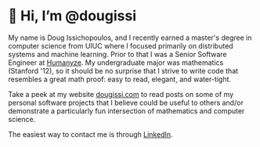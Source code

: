 # 👋 Hi, I’m @dougissi
My name is Doug Issichopoulos, and I recently earned a master's degree in computer science from UIUC where I focused primarily on distributed systems and machine learning. Prior to that I was a Senior Software Engineer at <a href="https://www.humanyze.com" target="_blank">Humanyze</a>. My undergraduate major was mathematics (Stanford '12), so it should be no surprise that I strive to write code that resembles a great math proof: easy to read, elegant, and water-tight.

Take a peek at my website <a href="https://www.dougissi.com" target="_blank">dougissi.com</a> to read posts on some of my personal software projects that I believe could be useful to others
and/or demonstrate a particularly fun intersection of mathematics and computer science.

The easiest way to contact me is through <a href="https://www.linkedin.com/in/dougissi/" target="_blank">LinkedIn</a>.
